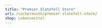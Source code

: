 ```yaml
---
title: "Premier Slatefell Store"
url: /cockermouth/premier-slatefell-store/
shop: Lebensmittel
---
```

